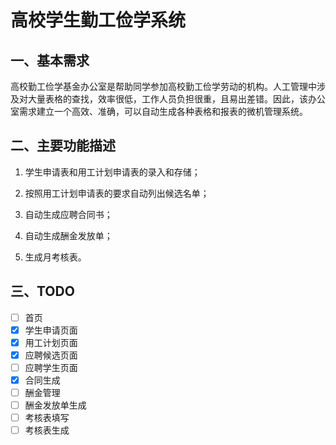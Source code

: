 # 高校学生勤工俭学系统

## 一、基本需求

高校勤工俭学基金办公室是帮助同学参加高校勤工俭学劳动的机构。人工管理中涉及对大量表格的查找，效率很低，工作人员负担很重，且易出差错。因此，该办公室需求建立一个高效、准确，可以自动生成各种表格和报表的微机管理系统。

## 二、主要功能描述

1) 学生申请表和用工计划申请表的录入和存储；

2) 按照用工计划申请表的要求自动列出候选名单；
3) 自动生成应聘合同书；

4) 自动生成酬金发放单；
5) 生成月考核表。

## 三、TODO

- [ ] 首页
- [x] 学生申请页面
- [x] 用工计划页面
- [x] 应聘候选页面
- [ ] 应聘学生页面
- [x] 合同生成
- [ ] 酬金管理
- [ ] 酬金发放单生成
- [ ] 考核表填写
- [ ] 考核表生成
